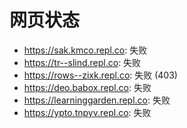 # 网页状态
- https://sak.kmco.repl.co: 失败
- https://tr--slind.repl.co: 失败
- https://rows--zixk.repl.co: 失败 (403)
- https://deo.babox.repl.co: 失败
- https://learninggarden.repl.co: 失败
- https://ypto.tnpyv.repl.co: 失败

